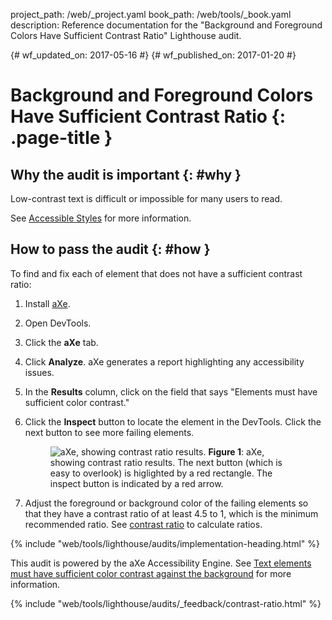 project_path: /web/_project.yaml
book_path: /web/tools/_book.yaml
description: Reference documentation for the "Background and Foreground Colors Have Sufficient Contrast Ratio" Lighthouse audit.

{# wf_updated_on: 2017-05-16 #}
{# wf_published_on: 2017-01-20 #}

# Background and Foreground Colors Have Sufficient Contrast Ratio  {: .page-title }

## Why the audit is important {: #why }

Low-contrast text is difficult or impossible for many users to read.

See [Accessible Styles](/web/fundamentals/accessibility/accessible-styles) for more information.

## How to pass the audit {: #how }

To find and fix each of element that does not have a sufficient contrast ratio:

1. Install [aXe][AE].

1. Open DevTools.

1. Click the **aXe** tab.

1. Click **Analyze**. aXe generates a report highlighting any accessibility
   issues.

1. In the **Results** column, click on the field that says "Elements must have
   sufficient color contrast."

1. Click the **Inspect** button to locate the element in the DevTools. Click the
   next button to see more failing elements.

     <figure>
       <img src="images/axe-ratio.jpg"
         alt="aXe, showing contrast ratio results."
       <figcaption>
         <b>Figure 1</b>: aXe, showing contrast ratio results. The next button
         (which is easy to overlook) is higlighted by a red rectangle. The
         inspect button is indicated by a red arrow.
       </figcaption>
     </figure>

1. Adjust the foreground or background color of the failing elements so that
   they have a contrast ratio of at least 4.5 to 1, which is the minimum
   recommended ratio. See [contrast ratio][CR] to calculate
   ratios.

[AE]: https://chrome.google.com/webstore/detail/axe/lhdoppojpmngadmnindnejefpokejbdd?hl=en-US
[CR]: http://leaverou.github.io/contrast-ratio/

{% include "web/tools/lighthouse/audits/implementation-heading.html" %}

This audit is powered by the aXe Accessibility Engine. See [Text elements
must have sufficient color contrast against the background][axe] for more
information.

[axe]: https://dequeuniversity.com/rules/axe/1.1/color-contrast


{% include "web/tools/lighthouse/audits/_feedback/contrast-ratio.html" %}
